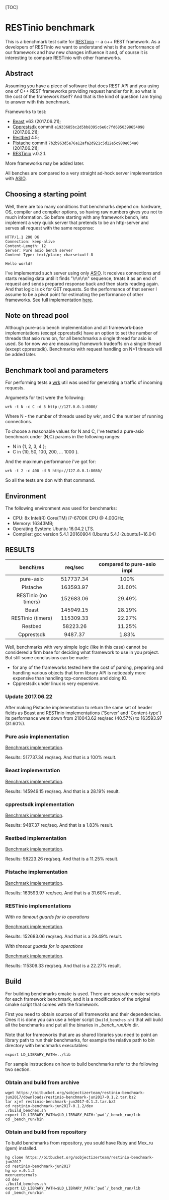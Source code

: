 [TOC]

# RESTinio benchmark

This is a benchmark test suite for
[RESTinio](https://bitbucket.org/sobjectizerteam/restinio-0.2) -- a c++ REST framework.
As a developers of RESTinio we want to understand what is the performance of
our framework and how new changes influence it and, of course it is
interesting to compare RESTinio with other frameworks.

## Abstract

Assuming you have a piece of software that does REST API
and you using one of C++ REST frameworks providing request handler for it,
so what is the cost of the framework itself?
And that is the kind of question I am trying to answer with this benchmark.

Frameworks to test:

* [Beast](https://github.com/vinniefalco/Beast) v63 (2017.06.21);
* [Cpprestsdk](https://github.com/Microsoft/cpprestsdk) commit `e1933685bc2d5bb8395c6e6c7fd6850398654098` (2017.06.21);
* [Restbed](https://github.com/Corvusoft/restbed) 4.5;
* [Pistache](https://github.com/oktal/pistache) commit `7b2b963d5e76a12afa2d921c5d12e5c980e054a0` (2017.06.21);
* [RESTinio](https://bitbucket.org/sobjectizerteam/restinio-0.2) v.0.2.1.

More frameworks may be added later.

All benches are compared to a very straight ad-hock server implementation
with [ASIO](http://think-async.com/).

## Choosing a starting point

Well, there are too many conditions that benchmarks depend on:
hardware, OS, compiler and compiler options,
so having raw numbers gives you not to much information.
So before starting with any framework bench,
lets implement a very quick server that pretends to be an http-server
and serves all request with the same response:
```
HTTP/1.1 200 OK
Connection: keep-alive
Content-Length: 12
Server: Pure asio bench server
Content-Type: text/plain; charset=utf-8

Hello world!
```

I've implemented such server using only [ASIO](http://think-async.com/).
It receives connections and starts reading data until it finds "\r\n\r\n" sequence,
treats it as an end of request and sends prepared response back and then starts
reading again. And that logic is ok for GET requests.
So the performance of that server I assume to be a pivot point for estimating
the performance of other frameworks.
See full implementation [here](./dev/pure_asio/benches/single_handler/main.cpp).

## Note on thread pool

Although pure-asio bench implementation and all framework-base implementations
(except cpprestsdk) have an option to set the number of threads that asio runs on,
for all benchmarks a single thread for asio is used.
So for now we are measuring framework tradeoffs on a single thread
(except cpprestsdk). Benchmarks with request handling on N>1 threads will be added later.

## Benchmark tool and parameters

For performing tests a [wrk](https://github.com/wg/wrk) util was used
for generating a traffic of incoming requests.

Arguments for test were the following:
```
wrk -t N -c C -d 5 http://127.0.0.1:8080/
```
Where N - the number of threads used by wkr, and C the number of running connections.

To choose a reasonable values for N and C, I've tested a pure-asio benchmark
under (N,C) params in the following ranges:

* N in {1, 2, 3, 4 };
* C in {10, 50, 100, 200, ... 1000 }.

And the maximum performance i've got for:
```
wrk -t 2 -c 400 -d 5 http://127.0.0.1:8080/
```

So all the tests are don with that command.

## Environment

The following environment was used for benchmarks:

* CPU: 8x Intel(R) Core(TM) i7-6700K CPU @ 4.00GHz;
* Memory: 16343MB;
* Operating System: Ubuntu 16.04.2 LTS.
* Compiler: gcc version 5.4.1 20160904 (Ubuntu 5.4.1-2ubuntu1~16.04)

## RESULTS

|       bench\res      |  req/sec  | compared to pure-asio impl |
|:--------------------:|:---------:|:--------------------------:|
| pure-asio            | 517737.34 |            100%            |
| Pistache             | 163593.97 |           31.60%           |
| RESTinio (no timers) | 152683.06 |           29.49%           |
| Beast                | 145949.15 |           28.19%           |
| RESTinio (timers)    | 115309.33 |           22.27%           |
| Restbed              |  58223.26 |           11.25%           |
| Cpprestsdk           |  9487.37  |            1.83%           |

Well, benchmarks with very simple logic (like in this case) cannot be considered a firm base
for deciding what framework to use in you project.
But still some conclusions can be made:

* for any of the frameworks tested here the cost of
parsing, preparing and handling various objects that form library API
is noticeably more expensive than handling tcp-connections and doing IO.
* Cpprestsdk under linux is very expensive.

### Update 2017.06.22

After making Pistache implementation to return the same set of header fields
as Beast and RESTinio implementations ('Server' and 'Content-type')
its performance went down from 210043.62 req/sec (40.57%)
to 163593.97 (31.60%).

### Pure asio implementation

[Benchmark implementation](./dev/pure_asio/benches/single_handler/main.cpp).

Results: 517737.34 req/seq. And that is a 100% result.

### Beast implementation

[Benchmark implementation](./dev/beast/benches/single_handler/main.cpp).

Results: 145949.15 req/seq. And that is a 28.19% result.

### cpprestsdk implementation

[Benchmark implementation](./dev/cpprestsdk/benches/single_handler/main.cpp).

Results: 9487.37 req/seq. And that is a 1.83% result.

### Restbed implementation

[Benchmark implementation](./dev/restbed/benches/single_handler/main.cpp).

Results: 58223.26 req/seq. And that is a 11.25% result.

### Pistache implementation

[Benchmark implementation](./dev/pistache/benches/single_handler/main.cpp).

Results: 163593.97 req/seq. And that is a 31.60% result.

### RESTinio implementations

*With no timeout guards for io operations*

[Benchmark implementation](./dev/restinio/benches/single_handler_no_timer/main.cpp).

Results: 152683.06 req/seq. And that is a 29.49% result.

*With timeout guards for io operations*

[Benchmark implementation](./dev/restinio/benches/single_handler/main.cpp).

Results: 115309.33 req/seq. And that is a 22.27% result.

## Build

For building benchmarks cmake is used. There are separate cmake scripts
for each framework benchmark, and it is a modification of the original cmake script
that comes with the framework.

First you need to obtain sources of all frameworks and their dependencies.
Ones it is done you can use a helper script (`build_benches.sh`)
that will build all the benchmarks and put all the binaries in *_bench_run/bin* dir.

Note that for frameworks that are as shared libraries you need to
point an library path to run their benchmarks, for example the relative path to
bin directory with benchmarks executables:
```
export LD_LIBRARY_PATH=../lib
```

For sample instructions on how to build benchmarks refer to the following two section.

### Obtain and build from archive

```
wget https://bitbucket.org/sobjectizerteam/restinio-benchmark-jun2017/downloads/restinio-benchmark-jun2017-0.1.2.tar.bz2
tar xjvf restinio-benchmark-jun2017-0.1.2.tar.bz2
cd restinio-benchmark-jun2017-0.1.2/dev
./build_benches.sh
export LD_LIBRARY_PATH=$LD_LIBRARY_PATH:`pwd`/_bench_run/lib
cd _bench_run/bin
```

### Obtain and build from repository

To build benchmarks from repository, you sould have Ruby and Mxx_ru (gem) installed.

```
hg clone https://bitbucket.org/sobjectizerteam/restinio-benchmark-jun2017
cd restinio-benchmark-jun2017
hg up v.0.1.2
mxxruexternals
cd dev
./build_benches.sh
export LD_LIBRARY_PATH=$LD_LIBRARY_PATH:`pwd`/_bench_run/lib
cd _bench_run/bin
```
